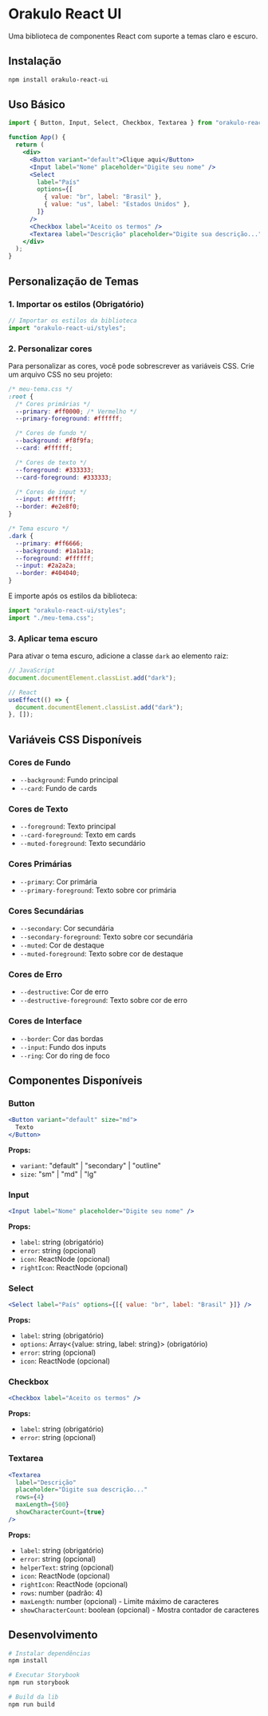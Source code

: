 # Orakulo React UI

Uma biblioteca de componentes React com suporte a temas claro e escuro.

## Instalação

```bash
npm install orakulo-react-ui
```

## Uso Básico

```jsx
import { Button, Input, Select, Checkbox, Textarea } from "orakulo-react-ui";

function App() {
  return (
    <div>
      <Button variant="default">Clique aqui</Button>
      <Input label="Nome" placeholder="Digite seu nome" />
      <Select
        label="País"
        options={[
          { value: "br", label: "Brasil" },
          { value: "us", label: "Estados Unidos" },
        ]}
      />
      <Checkbox label="Aceito os termos" />
      <Textarea label="Descrição" placeholder="Digite sua descrição..." />
    </div>
  );
}
```

## Personalização de Temas

### 1. Importar os estilos (Obrigatório)

```jsx
// Importar os estilos da biblioteca
import "orakulo-react-ui/styles";
```

### 2. Personalizar cores

Para personalizar as cores, você pode sobrescrever as variáveis CSS. Crie um arquivo CSS no seu projeto:

```css
/* meu-tema.css */
:root {
  /* Cores primárias */
  --primary: #ff0000; /* Vermelho */
  --primary-foreground: #ffffff;

  /* Cores de fundo */
  --background: #f8f9fa;
  --card: #ffffff;

  /* Cores de texto */
  --foreground: #333333;
  --card-foreground: #333333;

  /* Cores de input */
  --input: #ffffff;
  --border: #e2e8f0;
}

/* Tema escuro */
.dark {
  --primary: #ff6666;
  --background: #1a1a1a;
  --foreground: #ffffff;
  --input: #2a2a2a;
  --border: #404040;
}
```

E importe após os estilos da biblioteca:

```jsx
import "orakulo-react-ui/styles";
import "./meu-tema.css";
```

### 3. Aplicar tema escuro

Para ativar o tema escuro, adicione a classe `dark` ao elemento raiz:

```jsx
// JavaScript
document.documentElement.classList.add("dark");

// React
useEffect(() => {
  document.documentElement.classList.add("dark");
}, []);
```

## Variáveis CSS Disponíveis

### Cores de Fundo

- `--background`: Fundo principal
- `--card`: Fundo de cards

### Cores de Texto

- `--foreground`: Texto principal
- `--card-foreground`: Texto em cards
- `--muted-foreground`: Texto secundário

### Cores Primárias

- `--primary`: Cor primária
- `--primary-foreground`: Texto sobre cor primária

### Cores Secundárias

- `--secondary`: Cor secundária
- `--secondary-foreground`: Texto sobre cor secundária
- `--muted`: Cor de destaque
- `--muted-foreground`: Texto sobre cor de destaque

### Cores de Erro

- `--destructive`: Cor de erro
- `--destructive-foreground`: Texto sobre cor de erro

### Cores de Interface

- `--border`: Cor das bordas
- `--input`: Fundo dos inputs
- `--ring`: Cor do ring de foco

## Componentes Disponíveis

### Button

```jsx
<Button variant="default" size="md">
  Texto
</Button>
```

**Props:**

- `variant`: "default" | "secondary" | "outline"
- `size`: "sm" | "md" | "lg"

### Input

```jsx
<Input label="Nome" placeholder="Digite seu nome" />
```

**Props:**

- `label`: string (obrigatório)
- `error`: string (opcional)
- `icon`: ReactNode (opcional)
- `rightIcon`: ReactNode (opcional)

### Select

```jsx
<Select label="País" options={[{ value: "br", label: "Brasil" }]} />
```

**Props:**

- `label`: string (obrigatório)
- `options`: Array<{value: string, label: string}> (obrigatório)
- `error`: string (opcional)
- `icon`: ReactNode (opcional)

### Checkbox

```jsx
<Checkbox label="Aceito os termos" />
```

**Props:**

- `label`: string (obrigatório)
- `error`: string (opcional)

### Textarea

```jsx
<Textarea
  label="Descrição"
  placeholder="Digite sua descrição..."
  rows={4}
  maxLength={500}
  showCharacterCount={true}
/>
```

**Props:**

- `label`: string (obrigatório)
- `error`: string (opcional)
- `helperText`: string (opcional)
- `icon`: ReactNode (opcional)
- `rightIcon`: ReactNode (opcional)
- `rows`: number (padrão: 4)
- `maxLength`: number (opcional) - Limite máximo de caracteres
- `showCharacterCount`: boolean (opcional) - Mostra contador de caracteres

## Desenvolvimento

```bash
# Instalar dependências
npm install

# Executar Storybook
npm run storybook

# Build da lib
npm run build
```
